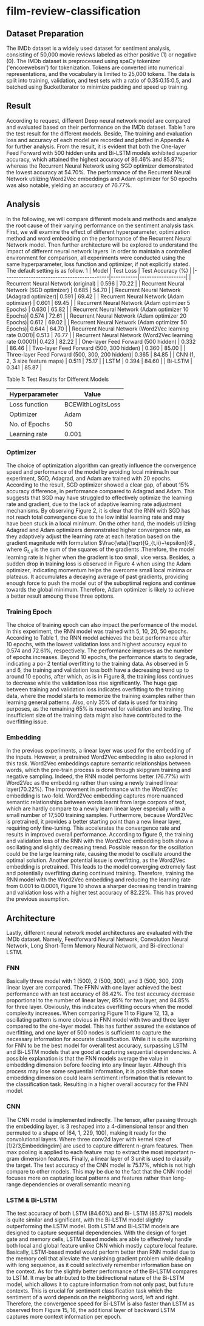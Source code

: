 # film-review-classification

## Dataset Preparation

The IMDb dataset is a widely used dataset for sentiment
analysis, consisting of 50,000 movie reviews
labeled as either positive (1) or negative (0).
The IMDb dataset is preprocessed using spaCy tokenizer
('encorewebsm') for tokenization. Tokens are
converted into numerical representations, and the vocabulary
is limited to 25,000 tokens. The data is split
into training, validation, and test sets with a ratio
of 0.35:0.15:0.5, and batched using BucketIterator to
minimize padding and speed up training.

## Result
According to request, different Deep neural network
model are compared and evaluated based on their
performance on the IMDb dataset. Table 1 are the
test result for the different models. Beside, The training
and evaluation loss and accuracy of each model
are recorded and plotted in Appendix A for further
analysis.
From the result, it is evident that both the
One-layer Feed Forward with 500 hidden units
and Bi-LSTM models exhibited superior accuracy,
which attained the highest accuracy of 86.46% and
85.87%; whereas the Recurrent Neural Network using
SGD optimizer demonstrated the lowest accuracy
at 54.70%. The performance of the Recurrent Neural
Network utilizing Word2Vec embeddings and Adam
optimizer for 50 epochs was also notable, yielding an
accuracy of 76.77%.

## Analysis
In the following, we will compare different models and
methods and analyze the root cause of their varying
performance on the sentiment analysis task. First,
we will examine the effect of different hyperparameter,
optimization method and word embedding on
the performance of the Recurrent Neural Network
model. Then further architecture will be explored
to understand the impact of different neural network
layers. In order to maintain a controlled environment
for comparison, all experiments were conducted using
the same hyperparameter, loss function and optimizer,
if not explicitly stated. The default setting
is as follow.
1
| Model                                     | Test Loss | Test Accuracy (%) |
|-------------------------------------------|-----------|-------------------|
| Recurrent Neural Network (original)        | 0.596     | 70.22             |
| Recurrent Neural Network (SGD optimizer)   | 0.685     | 54.70             |
| Recurrent Neural Network (Adagrad optimizer)| 0.591     | 69.42             |
| Recurrent Neural Network (Adam optimizer)  | 0.601     | 69.45             |
| Recurrent Neural Network (Adam optimizer 5 Epochs) | 0.630 | 65.82             |
| Recurrent Neural Network (Adam optimizer 10 Epochs)| 0.574 | 72.61             |
| Recurrent Neural Network (Adam optimizer 20 Epochs)| 0.612 | 69.02             |
| Recurrent Neural Network (Adam optimizer 50 Epochs)| 0.644 | 64.70             |
| Recurrent Neural Network (Word2Vec learning rate 0.001)| 0.513 | 76.77             |
| Recurrent Neural Network (Word2Vec learning rate 0.0001)| 0.423 | 82.22             |
| One-layer Feed Forward (500 hidden)       | 0.332     | 86.46             |
| Two-layer Feed Forward (500, 300 hidden)  | 0.360     | 85.00             |
| Three-layer Feed Forward (500, 300, 200 hidden)| 0.365 | 84.85             |
| CNN (1, 2, 3 size feature maps)           | 0.511     | 75.17             |
| LSTM                                      | 0.394     | 84.60             |
| Bi-LSTM                                   | 0.341     | 85.87             |

Table 1: Test Results for Different Models

| Hyperparameter       | Value          |
|----------------------|----------------|
| Loss function        | BCEWithLogitsLoss |
| Optimizer            | Adam           |
| No. of Epochs        | 50             |
| Learning rate        | 0.001          |


### Optimizer
The choice of optimization algorithm can greatly influence
the convergence speed and performance of
the model by avoiding local minima.In our experiment,
SGD, Adagrad, and Adam are trained with 20
epochs.
According to the result, SGD optimizer showed a
clear gap, of about 15% accuracy difference, in performance
compared to Adagrad and Adam. This suggests
that SGD may have struggled to effectively optimize
the learning rate and gradient, due to the lack
of adaptive learning rate adjustment mechanisms. By
observing Figure 2, it is clear that the RNN with SGD
has not reach total convergence due to the low initial
learning rate and may have been stuck in a local
minimum. On the other hand, the models utilizing
Adagrad and Adam optimizers demonstrated higher
convergence rate, as they adaptively adjust the learning
rate at each iteration based on the gradient magnitude
with formulation $\frac{\eta}{\sqrt{G_{t,ii}+\epsilon}}$
, where $G_{t,ii}$ is the
sum of the squares of the gradients .Therefore, the
model learning rate is higher when the gradient is
too small, vice versa.
Besides, a sudden drop in training loss is observed
in Figure 4 when using the Adam optimizer, indicating
momentum helps the overcome small local minima
or plateaus. It accumulates a decaying average
of past gradients, providing enough force to push the
model out of the suboptimal regions and continue
towards the global minimum. Therefore, Adam optimizer
is likely to achieve a better result amoung these
three options.

### Training Epoch
The choice of training epoch can also impact the performance
of the model. In this experiment, the RNN
model was trained with 5, 10, 20, 50 epochs.
According to Table 1, the RNN model achieves the
best performance after 10 epochs, with the lowest validation
loss and highest accuracy equal to 0.574 and
72.61%, respectively. The performance improves as
the number of epochs increases. Beyond 10 epochs,
the performance starts to degrade, indicating a po-
2
tential overfitting to the training data. As observed
in 5 and 6, the training and validation loss both
have a decreasing trend up to around 10 epochs, after
which, as is in Figure 8, the training loss continues
to decrease while the validation loss rise significantly.
The huge gap between training and validation
loss indicates overfitting to the training data, where
the model starts to memorize the training examples
rather than learning general patterns. Also, only 35%
of data is used for training purposes, as the remaining
65% is reserved for validation and testing. The
insufficient size of the training data might also have
contributed to the overfitting issue.

### Embedding
In the previous experiments, a linear layer was used
for the embedding of the inputs. However, a pretrained
Word2Vec embedding is also explored in this
task. Word2Vec embeddings capture semantic relationships
between words, which the pre-train process
is done through skipgram training and negative
sampling. Indeed, the RNN model performs better
(76.77%) with Word2Vec as the embedding rather
than using a newly trained linear layer(70.22%).
The improvement in performance with the
Word2Vec embedding is two-fold. Word2Vec embedding
captures more nuanced semantic relationships
between words learnt from large corpora of text,
which are hardly compare to a newly learn linear
layer especially with a small number of 17,500 training
samples. Furthermore, because Word2Vec is pretrained,
it provides a better starting point than a new
linear layer, requiring only fine-tuning. This accelerates
the convergence rate and results in improved
overall performance.
According to figure 9, the training and validation
loss of the RNN with the Word2Vec embedding both
show a oscillating and slightly decreasing trend. Possible
reason for the oscillation could be the large
learning rate, causing the model to oscillate around
the optimal solution. Another potential issue is overfitting,
as the Word2Vec embedding is pretrained.
This leads to the model converging extremely fast
and potentially overfitting during continued training.
Therefore, training the RNN model with the
Word2Vec embedding and reducing the learning rate
from 0.001 to 0.0001, Figure 10 shows a sharper decreasing
trend in training and validation loss with a
higher test accuracy of 82.22%. This has proved the
previous assumption.

## Architecture
Lastly, different neural network model architectures
are evaluated with the IMDb dataset. Namely, Feedforward
Neural Network, Convolution Neural Network,
Long Short-Term Memory Neural Network,
and Bi-directional LSTM.

### FNN
Basically three model with 1 (500), 2 (500, 300), and
3 (500, 300, 200) linear layer are compared. The
FFNN with one layer achieved the best performance
with an test accuracy of 86.42%. The test accuracy
decrease proportional to the number of linear
layer, 85% for two layer, and 84.85% for three layer.
Obviously, this indicates overfitting occurs when the
model complexity increases. When comparing Figure
11 to Figure 12, 13, a oscillating pattern is more obvious
in FNN model with two and three layer compared
to the one-layer model. This has further assured the
existance of overfitting, and one layer of 500 nodes
is sufficient to capture the necessary information for
accurate classification.
While it is quite surprising for FNN to be the best
model for overall test accuracy, surpassing LSTM and
Bi-LSTM models that are good at capturing sequential
dependencies. A possible explanation is that the
FNN models average the value in embedding dimension
before feeding into any linear layer. Although
this process may lose some sequential information,
it is possible that some embedding dimension could
learn sentiment information that is relevant to the
classification task. Resulting in a higher overall accuracy
for the FNN model.

### CNN
The CNN model is implemented indirectly. The tensor,
after passing through the embedding layer, is
3
reshaped into a 4-dimensional tensor and then permuted
to a shape of [64, 1, 229, 100], making it ready
for the convolutional layers. Where three conv2d
layer with kernel size of [1/2/3,Embeddingdim] are
used to capture different n-gram features. Then max
pooling is applied to each feature map to extract the
most important n-gram dimension features. Finally,
a linear layer of 3 unit is used to classify the target.
The test accuracy of the CNN model is 75.17%,
which is not high compare to other models. This may
be due to the fact that the CNN model focuses more
on capturing local patterns and features rather than
long-range dependencies or overall semantic meaning.

### LSTM & Bi-LSTM
The test accuracy of both LSTM (84.60%) and Bi-
LSTM (85.87%) models is quite similar and significant,
with the Bi-LSTM model slightly outperforming
the LSTM model. Both LSTM and Bi-LSTM
models are designed to capture sequential dependencies.
With the design of forget gate and memory
cells, LSTM based models are able to effectively handle
both local and global feature unlike CNN which
mostly capture local feature. Basically, LSTM-based
model would perform better than RNN model due
to the memory cell that alleviate the vanishing gradient
problem while dealing with long sequence, as
it could selectively remember information base on
the context. As for the slightly better performance
of the Bi-LSTM compares to LSTM. It may be attributed
to the bidirectional nature of the Bi-LSTM
model, which allows it to capture information from
not only past, but future contexts. This is crucial
for sentiment classification task which the sentiment
of a word depends on the neighboring word, left and
right. Therefore, the convergence speed for Bi-LSTM
is also faster than LSTM as observed from Figure 15,
16, the additional layer of backward LSTM captures
more context information per epoch.

